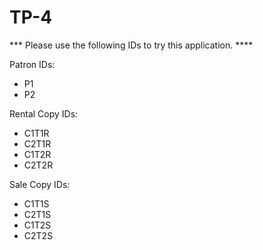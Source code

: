 # TP-4

*** Please use the following IDs to try this application. ****

Patron IDs:
  -  P1
  -  P2

Rental Copy IDs:
  -  C1T1R
  -  C2T1R
  -  C1T2R
  -  C2T2R
 
Sale Copy IDs:
  -  C1T1S
  -  C2T1S
  -  C1T2S
  -  C2T2S
